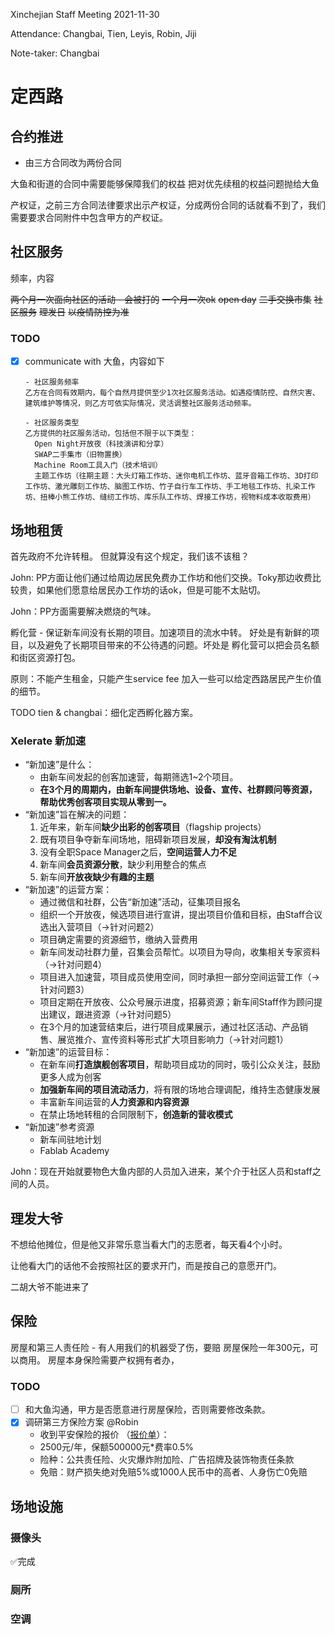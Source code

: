 Xinchejian Staff Meeting 2021-11-30

Attendance: Changbai, Tien, Leyis, Robin, Jiji

Note-taker: Changbai

# 定西路

## 合约推进

- 由三方合同改为两份合同

大鱼和街道的合同中需要能够保障我们的权益
把对优先续租的权益问题抛给大鱼

产权证，之前三方合同法律要求出示产权证，分成两份合同的话就看不到了，我们需要要求合同附件中包含甲方的产权证。

## 社区服务

频率，内容

~~两个月一次面向社区的活动 - 会被打的~~
~~一个月一次ok~~
~~open day~~
~~二手交换市集~~
~~社区服务~~
~~理发日~~
~~以疫情防控为准~~

### TODO

- [x] communicate with 大鱼，内容如下

  ```
  - 社区服务频率
  乙方在合同有效期内，每个自然月提供至少1次社区服务活动。如遇疫情防控、自然灾害、建筑维护等情况，则乙方可依实际情况，灵活调整社区服务活动频率。
  
  - 社区服务类型
  乙方提供的社区服务活动，包括但不限于以下类型：
  	Open Night开放夜（科技演讲和分享）
  	SWAP二手集市（旧物置换）
  	Machine Room工具入门（技术培训）
  	主题工作坊（往期主题：大头灯箱工作坊、迷你电机工作坊、蓝牙音箱工作坊、3D打印工作坊、激光雕刻工作坊、脑图工作坊、竹子自行车工作坊、手工地毯工作坊、扎染工作坊、扭棒小熊工作坊、缝纫工作坊、库乐队工作坊、焊接工作坊，视物料成本收取费用）
  ```

  

## 场地租赁

首先政府不允许转租。
但就算没有这个规定，我们该不该租？

John: PP方面让他们通过给周边居民免费办工作坊和他们交换。Toky那边收费比较贵，如果他们愿意给居民办工作坊的话ok，但是可能不太贴切。

John：PP方面需要解决燃烧的气味。

孵化营 - 保证新车间没有长期的项目。加速项目的流水中转。
好处是有新鲜的项目，以及避免了长期项目带来的不公待遇的问题。坏处是
孵化营可以把会员名额和街区资源打包。

原则：不能产生租金，只能产生service fee
加入一些可以给定西路居民产生价值的细节。

TODO tien & changbai：细化定西孵化器方案。

### Xelerate 新加速

- “新加速”是什么：
  - 由新车间发起的创客加速营，每期筛选1~2个项目。
  - **在3个月的周期内，由新车间提供场地、设备、宣传、社群顾问等资源，帮助优秀创客项目实现从零到一。**
- “新加速”旨在解决的问题：
  1. 近年来，新车间**缺少出彩的创客项目**（flagship projects）
  2. 既有项目争夺新车间场地，阻碍新项目发展，**却没有淘汰机制**
  3. 没有全职Space Manager之后，**空间运营人力不足**
  4. 新车间**会员资源分散**，缺少利用整合的焦点
  5. 新车间**开放夜缺少有趣的主题**
- “新加速”的运营方案：
  - 通过微信和社群，公告“新加速”活动，征集项目报名
  - 组织一个开放夜，候选项目进行宣讲，提出项目价值和目标，由Staff合议选出入营项目（->针对问题2）
  - 项目确定需要的资源细节，缴纳入营费用
  - 新车间发动社群力量，召集会员帮忙。以项目为导向，收集相关专家资料（->针对问题4）
  - 项目进入加速营，项目成员使用空间，同时承担一部分空间运营工作（->针对问题3）
  - 项目定期在开放夜、公众号展示进度，招募资源；新车间Staff作为顾问提出建议，跟进资源（->针对问题5）
  - 在3个月的加速营结束后，进行项目成果展示，通过社区活动、产品销售、展览推介、宣传资料等形式扩大项目影响力（->针对问题1）
- “新加速”的运营目标：
  - 在新车间**打造旗舰创客项目**，帮助项目成功的同时，吸引公众关注，鼓励更多人成为创客
  - **加强新车间的项目流动活力**，将有限的场地合理调配，维持生态健康发展
  - 丰富新车间运营的**人力资源和内容资源**
  - 在禁止场地转租的合同限制下，**创造新的营收模式**
- “新加速”参考资源
  - 新车间驻地计划
  - Fablab Academy



John：现在开始就要物色大鱼内部的人员加入进来，某个介于社区人员和staff之间的人员。

## 理发大爷

不想给他摊位，但是他又非常乐意当看大门的志愿者，每天看4个小时。

让他看大门的话他不会按照社区的要求开门，而是按自己的意愿开门。

二胡大爷不能进来了

## 保险

房屋和第三人责任险 - 有人用我们的机器受了伤，要赔
房屋保险一年300元，可以商用。
房屋本身保险需要产权拥有者办，

### TODO

- [ ] 和大鱼沟通，甲方是否愿意进行房屋保险，否则需要修改条款。
- [x] 调研第三方保险方案 @Robin
  - 收到平安保险的报价 （[报价单](../assets/20211203平安保险方案报价单.pdf)）：
  - 2500元/年，保额500000元*费率0.5%
  - 险种：公共责任险、火灾爆炸附加险、广告招牌及装饰物责任条款
  - 免赔：财产损失绝对免赔5%或1000人民币中的高者、人身伤亡0免赔


## 场地设施

### 摄像头

✅完成

### 厕所

### 空调

